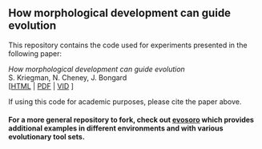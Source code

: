 How morphological development can guide evolution
--------------------
This repository contains the code used for experiments presented in the following paper:

_How morphological development can guide evolution_<br>
S. Kriegman, N. Cheney, J. Bongard<br>
[<a href="https://arxiv.org/abs/1711.07387">HTML</a>  |  <a href="https://arxiv.org/pdf/1711.07387.pdf">PDF</a> | <a href="https://youtu.be/Ee2sU-AZWC4">VID</a> ] <br>


If using this code for academic purposes, please cite the paper above.


#### For a more general repository to fork, check out <a href="https://github.com/skriegman/evosoro">evosoro</a> which provides additional examples in different environments and with various evolutionary tool sets.
